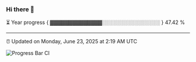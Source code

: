 ### Hi there 👋

⏳ Year progress { ▓▓▓▓▓▓▓▓▓▓▓▓▓▓░░░░░░░░░░░░░░░░ } 47.42 %

---

⏰ Updated on Monday, June 23, 2025 at 2:19 AM UTC

![Progress Bar CI](https://github.com/arthurbuhl/arthurbuhl/workflows/Progress%20Bar%20CI/badge.svg)
